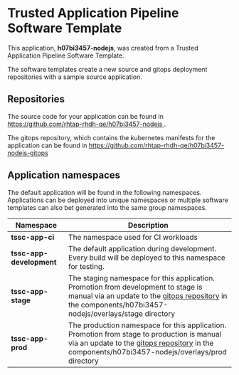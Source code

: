 # Trusted Application Pipeline Software Template

This application, **h07bi3457-nodejs**, was created from a Trusted Application Pipeline Software Template.

The software templates create a new source and gitops deployment repositories with a sample source application. 

## Repositories

The source code for your application can be found in [https://github.com/rhtap-rhdh-qe/h07bi3457-nodejs ](https://github.com/rhtap-rhdh-qe/h07bi3457-nodejs ).
 
The gitops repository, which contains the kubernetes manifests for the application can be found in 
[https://github.com/rhtap-rhdh-qe/h07bi3457-nodejs-gitops ](https://github.com/rhtap-rhdh-qe/h07bi3457-nodejs-gitops ) 

## Application namespaces 

The default application will be found in the following namespaces. Applications can be deployed into unique namespaces or multiple software templates can also bet generated into the same group namespaces.  

|  Namespace   |  Description   |  
| -------- | -------- |
| **tssc-app-ci** | The namespace used for CI workloads |
| **tssc-app-development** | The default application during development. Every build will be deployed to this namespace for testing. |
| **tssc-app-stage** | The staging namespace for this application. Promotion from development to stage is manual via an update to the [gitops repository](https://github.com/rhtap-rhdh-qe/h07bi3457-nodejs-gitops ) in the components/h07bi3457-nodejs/overlays/stage directory |
| **tssc-app-prod** | The production namespace for this application. Promotion from stage to production is manual via an update to the [gitops repository](https://github.com/rhtap-rhdh-qe/h07bi3457-nodejs-gitops ) in the components/h07bi3457-nodejs/overlays/prod directory |